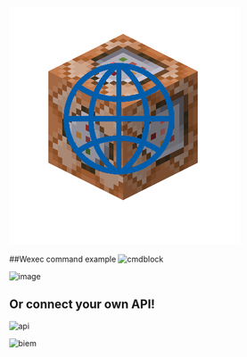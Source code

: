 ![thumb](https://github.com/wwwqr-000/API-commandblock/blob/main/thumb.png)

##Wexec command example
![cmdblock](https://github.com/user-attachments/assets/2bdcd5b1-d36d-466b-b6c2-f70058d31ec5)

![image](https://github.com/user-attachments/assets/89019173-689c-4176-9e2d-c7064eb6b0fe)

<h2>Or connect your own API!</h2>

![api](https://github.com/user-attachments/assets/39fbd8a9-e498-4ac6-8ba4-6df14ed2b4e4)

![biem](https://github.com/user-attachments/assets/076d9e26-3439-4efd-8034-74f4d0a8c598)

